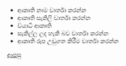 * ආකෘති නාම වාර්තා කරන්න
* ආකෘති සැකිලි වාර්තා කරන්න
* ව්යාධි ආකෘති
* සැකිල්ල ලද හැකි බව වාර්තා කරන්න
* ආකෘති රූප උඩුගත කිරීම වාර්තා කරන්න

[ආපසු](https://github.com/hmislk/hmis/wiki/LIMS-%E0%B6%B4%E0%B6%BB%E0%B7%92%E0%B6%B4%E0%B7%8F%E0%B6%BD%E0%B6%B1%E0%B6%BA)